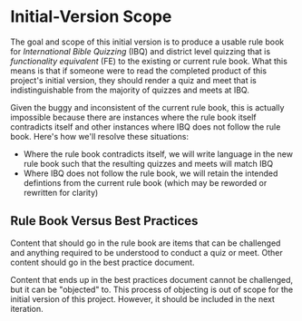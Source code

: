 # Initial-Version Scope

The goal and scope of this initial version is to produce a usable rule book for *International Bible Quizzing* (IBQ) and district level quizzing that is *functionality equivalent* (FE) to the existing or current rule book. What this means is that if someone were to read the completed product of this project's initial version, they should render a quiz and meet that is indistinguishable from the majority of quizzes and meets at IBQ.

Given the buggy and inconsistent of the current rule book, this is actually impossible because there are instances where the rule book itself contradicts itself and other instances where IBQ does not follow the rule book. Here's how we'll resolve these situations:

- Where the rule book contradicts itself, we will write language in the new rule book such that the resulting quizzes and meets will match IBQ
- Where IBQ does not follow the rule book, we will retain the intended defintions from the current rule book (which may be reworded or rewritten for clarity)

## Rule Book Versus Best Practices

Content that should go in the rule book are items that can be challenged and anything required to be understood to conduct a quiz or meet. Other content should go in the best practice document.

Content that ends up in the best practices document cannot be challenged, but it can be "objected" to. This process of objecting is out of scope for the initial version of this project. However, it should be included in the next iteration.
